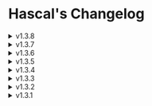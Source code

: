 # Hascal's Changelog
<details>
<summary>v1.3.8</summary>

#### New features

#### Changes
- improve importing system

#### Bug fixes
- fix repetitious imports

#### Removed

</details>

<details>
<summary>v1.3.7</summary>

#### New features
- manual memory management with `new` and `delete` keyword
- functional programming paradigm
- speed up compilation time
- add `typeof` function
- now can print arrays and structures
- function decorators
- `static` and `extern` decorator
- multiple library import
- improve importing system
- improve stdlib architecture

#### Bug fixes
- fix scoping bug
- fix `conv` library bug
- fix conditions bug

#### Removed
- `export` library removed
- `local use` statement removed

</details>

<details>
<summary>v1.3.6</summary>
  
#### New features
- more data types : `int8`,`uint8`,`int16`,`uint16`,`int32`,`uint32`,`int64`,`uint64`,`double`
- type compatibility
- multi line string
- pointers and references
```typescript
var x : *int = 20
var y : int = 10
x = &y
var z = *x // type : int

// Pointers fix incomplete types on struct defination
struct bar {
    var self : *bar
}
```
- add `sizeof` function

#### Bug fixes
- fix lexer bugs
- check if function returns a value at end of string else show error
- `main` function should returns int
- fix `termcolor` library bugs
- fix enum bugs

#### Standart library
- add `sdl2` wrapper
- add `export` library for exporting to C(see : [haspy](https://github.com/bistcuite/haspy))
- add `crypto.sha256` for sha256 hashing

#### Removed
- `libcinfo` library removed

</details>


<details>
<summary>v1.3.5</summary>

#### Standard library
##### Updated
`os` :
- add `compiler_name` function to get the name of the compiler
- add `arch` function to get the architecture of the system
- add `is_x86` function to check if the architecture is x86
- add `is_x64` function to check if the architecture is x64
- add `getenv` function to get an environment variable
##### Added
- add `libcinfo` library to get information about the libc
- add `termcolor` library to colorize the output

![assets/termcolor.png](assets/termcolor.png)

#### Bug fixes
- Fix incomplete type defination bug

</details>

<details>
<summary>v1.3.4</summary>
  
#### New features
- compiler option : now can generate c++ code from hascal code with `c++_code : 1` in `config.json` file
- use `cuse` keyword to include c++ files.

#### Bug fixes
- Fix semantic analyser bugs
- Fix standard library bug

</details>

<details>
<summary>v1.3.3</summary>

#### New features
- struct inheritance
- can use `cuse` statement on struct declaration

#### Bug fixes
- Fix variable scope bug
- Fix variable declaration bug
- Fix semantic analyser bug

</details>

<details>
<summary>v1.3.2</summary>

#### New features
- `for in` statement
- library manager
- flag option
- `cuse` statement

#### Bug fixes
- Fix semantic analyser bugs
- Fix nested struct bug

#### Removed
- `for to` and `for downto` statement removed

</details>

<details>
<summary>v1.3.1</summary>

#### New features
- Basic Semantic Anaslyser

#### Removed
- remove semicolon from syntax

</details>

